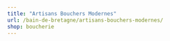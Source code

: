 ```yaml
---
title: "Artisans Bouchers Modernes"
url: /bain-de-bretagne/artisans-bouchers-modernes/
shop: boucherie
---
```

